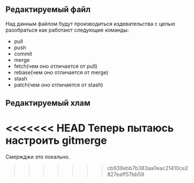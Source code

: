 ## Редактируемый файл
Над данным файлом будут производиться издевательства с целью разобраться как работают следующие команды:
* pull
* push
* commit
* merge
* fetch(чем оно отличается от pull)
* rebase(чем оно отличается от merge)
* stash
* patch(чем оно отличается от stash)

## Редактируемый хлам
<<<<<<< HEAD
Теперь пытаюсь настроить gitmerge
=======
Смержджи это локально.
>>>>>>> cb939ebb7b383aa0eac21410ce2827eaff57bb59
